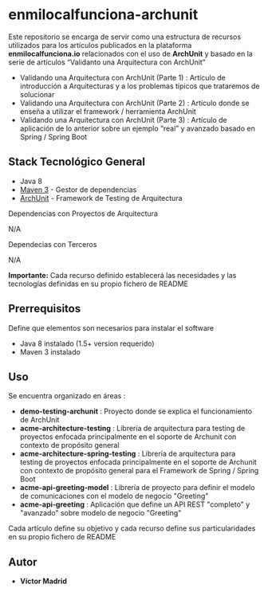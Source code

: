 # enmilocalfunciona-archunit

Este repositorio se encarga de servir como una estructura de recursos utilizados para los artículos publicados en la plataforma **enmilocalfunciona.io** relacionados con el uso de **ArchUnit** y basado en la serie de artículos “Validanto una Arquitectura con ArchUnit” 

* Validando una Arquitectura con ArchUnit (Parte 1) :  Artículo de introducción a Arquitecturas y a los problemas típicos que trataremos de solucionar
* Validando una Arquitectura con ArchUnit (Parte 2) :  Artículo donde se enseña a utilizar el framework / herramienta ArchUnit
* Validando una Arquitectura con ArchUnit (Parte 3) :  Artículo de aplicación de lo anterior sobre un ejemplo “real” y avanzado basado en Spring / Spring Boot





## Stack Tecnológico General

* Java 8
* [Maven 3](https://maven.apache.org/) - Gestor de dependencias
* [ArchUnit](https://www.archunit.org/) - Framework de Testing de Arquitectura

Dependencias con Proyectos de Arquitectura

N/A

Dependecias con Terceros

N/A

**Importante:** Cada recurso definido establecerá las necesidades y las tecnologías definidas en su propio fichero de README





## Prerrequisitos

Define que elementos son necesarios para instalar el software

* Java 8 instalado (1.5+ version requerido)
* Maven 3 instalado





## Uso


Se encuentra organizado en áreas :

* **demo-testing-archunit** : Proyecto donde se explica el funcionamiento de ArchUnit
* **acme-architecture-testing** : Librería de arquitectura para testing de proyectos enfocada principalmente en el soporte de Archunit con contexto de propósito general
* **acme-architecture-spring-testing** : Librería de arquitectura para testing de proyectos enfocada principalmente en el soporte de Archunit con contexto de propósito general para el Framework de Spring / Spring Boot
* **acme-api-greeting-model** : Librería de proyecto para definir el modelo de comunicaciones con el modelo de negocio "Greeting"
* **acme-api-greeting** : Aplicación que define un API REST "completo" y "avanzado" sobre modelo de negocio "Greeting"


Cada artículo define su objetivo y cada recurso define sus particularidades en su propio fichero de README





 ## Autor

* **Víctor Madrid**
